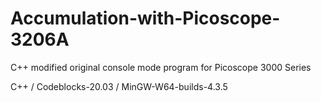 # Accumulation-with-Picoscope-3206A
C++ modified original console mode program for Picoscope 3000 Series

C++ / Codeblocks-20.03 / MinGW-W64-builds-4.3.5
